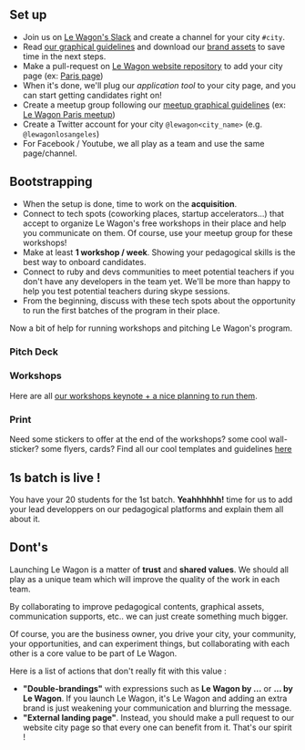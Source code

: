 ## Set up

- Join us on [Le Wagon's Slack](https://teamwagon.slack.com) and create a channel for your city `#city`.
- Read [our graphical guidelines](https://github.com/lewagon/design/tree/master/guidelines) and download our [brand assets](https://github.com/lewagon/design/tree/master/guidelines/brand) to save time in the next steps.
- Make a pull-request on [Le Wagon website repository](https://github.com/lewagon/www-sinatra) to add your city page (ex: [Paris page](http://www.lewagon.org/paris))
- When it's done, we'll plug our *application tool* to your city page, and you can start getting candidates right on!
- Create a meetup group following our [meetup graphical guidelines](https://github.com/lewagon/design/tree/master/guidelines/meetup) (ex: [Le Wagon Paris meetup](http://www.meetup.com/fr/Le-Wagon-Paris-Coding-Station/))
- Create a Twitter account for your city `@lewagon<city_name>` (e.g. `@lewagonlosangeles`)
- For Facebook / Youtube, we all play as a team and use the same page/channel.

## Bootstrapping

- When the setup is done, time to work on the **acquisition**.
- Connect to tech spots (coworking places, startup accelerators...) that accept to organize Le Wagon's free workshops in their place and help you communicate on them. Of course, use your meetup group for these workshops!
- Make at least **1 workshop / week**. Showing your pedagogical skills is the best way to onboard candidates.
- Connect to ruby and devs communities to meet potential teachers if you don't have any developers in the team yet. We'll be more than happy to help you test potential teachers during skype sessions.
- From the beginning, discuss with these tech spots about the opportunity to run the first batches of the program in their place.

Now a bit of help for running workshops and pitching Le Wagon's program.

### Pitch Deck

### Workshops

Here are all [our workshops keynote + a nice planning to run them](https://github.com/lewagon/launch-kit/tree/master/keynotes).

### Print

Need some stickers to offer at the end of the workshops? some cool wall-sticker? some flyers, cards? Find all our cool templates and guidelines [here](https://github.com/lewagon/design/tree/master/guidelines/print)


## 1s batch is live !

You have your 20 students for the 1st batch. **Yeahhhhhh!** time for us to add your lead developpers on our pedagogical platforms and explain them all about it.

## Dont's

Launching Le Wagon is a matter of **trust** and **shared values**. We should all play as a unique team which will improve the quality of the work in each team.

By collaborating to improve pedagogical contents, graphical assets, communication supports, etc.. we can just create something much bigger.

Of course, you are the business owner, you drive your city, your community, your opportunities, and can experiment things, but collaborating with each other is a core value to be part of Le Wagon.

Here is a list of actions that don't really fit with this value :

- **"Double-brandings"** with expressions such as **Le Wagon by ...** or **... by Le Wagon**. If you launch Le Wagon, it's Le Wagon and adding an extra brand is just weakening your communication and blurring the message.
- **"External landing page"**. Instead, you should make a pull request to our website city page so that every one can benefit from it. That's our spirit !





